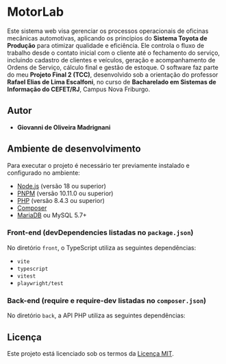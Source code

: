 # MotorLab

Este sistema web visa gerenciar os processos operacionais de oficinas mecânicas automotivas, aplicando os princípios do **Sistema Toyota de Produção** para otimizar qualidade e eficiência. Ele controla o fluxo de trabalho desde o contato inicial com o cliente até o fechamento do serviço, incluindo cadastro de clientes e veículos, geração e acompanhamento de Ordens de Serviço, cálculo final e gestão de estoque. O software faz parte do meu **Projeto Final 2 (TCC)**, desenvolvido sob a orientação do professor **Rafael Elias de Lima Escalfoni**, no curso de **Bacharelado em Sistemas de Informação do CEFET/RJ**, Campus Nova Friburgo.



## Autor

- **Giovanni de Oliveira Madrignani** 



## Ambiente de desenvolvimento

Para executar o projeto é necessário ter previamente instalado e configurado no ambiente: 

- [Node.js](https://nodejs.org/) (versão 18 ou superior)
- [PNPM](https://pnpm.io/) (versão 10.11.0 ou superior)
- [PHP](https://www.php.net/) (versão 8.4.3 ou superior)
- [Composer](https://getcomposer.org/)
- [MariaDB](https://mariadb.org/) ou MySQL 5.7+

### Front-end (devDependencies listadas no `package.json`)

No diretório `front`, o TypeScript utiliza as seguintes dependências:

* `vite`
* `typescript`
* `vitest`
* `playwright/test`

### Back-end (require e require-dev listadas no `composer.json`)

No diretório `back`, a API PHP utiliza as seguintes dependências:



## Licença

Este projeto está licenciado sob os termos da [Licença MIT](./LICENSE).